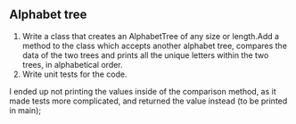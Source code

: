 ## Alphabet tree
1. Write a class that creates an AlphabetTree of any size or length.Add a method to the
class which accepts another alphabet tree, compares the data of the two trees and prints
all the unique letters within the two trees, in alphabetical order.
2. Write unit tests for the code.

I ended up not printing the values inside of the comparison method, as it made tests more complicated, and returned the value instead (to be printed in main);
